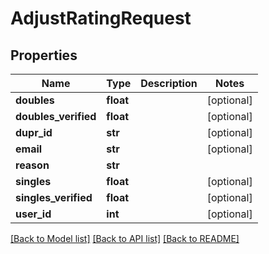 # AdjustRatingRequest

## Properties
Name | Type | Description | Notes
------------ | ------------- | ------------- | -------------
**doubles** | **float** |  | [optional] 
**doubles_verified** | **float** |  | [optional] 
**dupr_id** | **str** |  | [optional] 
**email** | **str** |  | [optional] 
**reason** | **str** |  | 
**singles** | **float** |  | [optional] 
**singles_verified** | **float** |  | [optional] 
**user_id** | **int** |  | [optional] 

[[Back to Model list]](../README.md#documentation-for-models) [[Back to API list]](../README.md#documentation-for-api-endpoints) [[Back to README]](../README.md)

